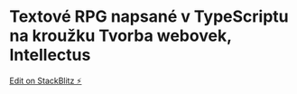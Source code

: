 # Textové RPG napsané v TypeScriptu na kroužku Tvorba webovek, Intellectus

[Edit on StackBlitz ⚡️](https://stackblitz.com/edit/rpg5)
